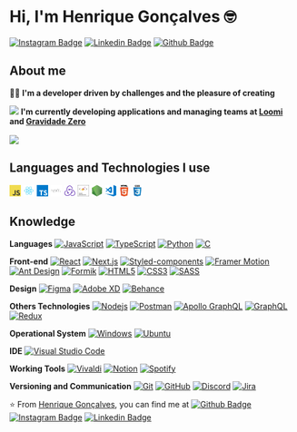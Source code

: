 # Hi, I'm Henrique Gonçalves 🤓

[![Instagram Badge](https://img.shields.io/badge/-Instagram-C13584?style=flat-square&labelColor=C13584&logo=instagram&logoColor=white)](https://www.instagram.com/henriiqueg_/)
[![Linkedin Badge](https://img.shields.io/badge/-LinkedIn-blue?style=flat-square&logo=Linkedin&logoColor=white)](https://www.linkedin.com/in/henriiqueg/)
[![Github Badge](https://img.shields.io/badge/-Github-000?style=flat-square&logo=Github&logoColor=white)](https://github.com/henriiqueg)

## About me

👨‍💻 <strong>I'm a developer driven by challenges and the pleasure of creating</strong>

<img height="22" src="https://avatars.githubusercontent.com/u/68288528?s=200&v=4">  **I'm currently developing applications and managing teams at [Loomi](https://github.com/loomi) and [Gravidade Zero](https://gravidadezero.space)** 

<img align='center' src="https://github-readme-stats.vercel.app/api?username=henriiqueg&show_icons=true">

## Languages and Technologies I use

<code><img height="20" src="https://raw.githubusercontent.com/github/explore/80688e429a7d4ef2fca1e82350fe8e3517d3494d/topics/javascript/javascript.png"></code>
<code><img height="20" src="https://raw.githubusercontent.com/github/explore/80688e429a7d4ef2fca1e82350fe8e3517d3494d/topics/react/react.png"></code>
<code><img height="20" src="https://raw.githubusercontent.com/github/explore/80688e429a7d4ef2fca1e82350fe8e3517d3494d/topics/typescript/typescript.png"></code>
<code><img height="20" src="https://raw.githubusercontent.com/github/explore/28b02bbc9ad9f7a503c43775aebeb515dc2da5fc/topics/nextjs/nextjs.png"></code>
<code><img height="20" src="https://raw.githubusercontent.com/github/explore/80688e429a7d4ef2fca1e82350fe8e3517d3494d/topics/redux/redux.png"></code>
<code><img height="20" src="https://raw.githubusercontent.com/github/explore/80688e429a7d4ef2fca1e82350fe8e3517d3494d/topics/styled-components/styled-components.png"></code>
<code><img height="20" src="https://raw.githubusercontent.com/github/explore/80688e429a7d4ef2fca1e82350fe8e3517d3494d/topics/nodejs/nodejs.png"></code>
<code><img height="20" src="https://raw.githubusercontent.com/github/explore/80688e429a7d4ef2fca1e82350fe8e3517d3494d/topics/visual-studio-code/visual-studio-code.png"></code>
<code><img height="20" src="https://raw.githubusercontent.com/github/explore/80688e429a7d4ef2fca1e82350fe8e3517d3494d/topics/html/html.png"></code>
<code><img height="20" src="https://raw.githubusercontent.com/github/explore/80688e429a7d4ef2fca1e82350fe8e3517d3494d/topics/css/css.png"></code>

## Knowledge

**Languages**
[![JavaScript](https://img.shields.io/badge/-JavaScript-black?style=flat-square&logo=javascript)](https://github.com/henriiqueg/)
[![TypeScript](https://img.shields.io/badge/-TypeScript-007ACC?style=flat-square&logo=typescript&logoColor=white)](https://github.com/henriiqueg/)
[![Python](https://img.shields.io/badge/-Python-3776AB?style=flat-square&logo=Python&logoColor=yellow)](https://github.com/henriiqueg/)
[![C](https://img.shields.io/badge/-A8B9CC?style=flat-square&logo=c&logoColor=white)](https://github.com/henriiqueg/)

**Front-end**
[![React](https://img.shields.io/badge/-React-black?style=flat-square&logo=react)](https://github.com/henriiqueg/)
[![Next.js](https://img.shields.io/badge/-Next.js-black?style=flat-square&logo=next.js)](https://github.com/henriiqueg/)
[![Styled-components](https://img.shields.io/badge/-Styled%20Components-pink?style=flat-square&logo=styled-components)](https://github.com/henriiqueg/)
[![Framer Motion](https://img.shields.io/badge/-Framer-blue?style=flat-square&logo=framer)](https://github.com/henriiqueg/)
[![Ant Design](https://img.shields.io/badge/-Ant%20Design-white?style=flat-square&logo=ant%20design&logoColor=blue)](https://github.com/henriiqueg/)
[![Formik](https://img.shields.io/badge/-Formik-blue?style=flat-square&logo=formik)](https://github.com/henriiqueg/)
[![HTML5](https://img.shields.io/badge/-HTML5-E34F26?style=flat-square&logo=html5&logoColor=white)](https://github.com/henriiqueg/)
[![CSS3](https://img.shields.io/badge/-CSS3-1572B6?style=flat-square&logo=css3)](https://github.com/henriiqueg/)
[![SASS](https://img.shields.io/badge/-SASS-ed9ac2?style=flat-square&logo=sass)](https://github.com/henriiqueg/)

**Design**
[![Figma](https://img.shields.io/badge/-Figma-ffbaba?style=flat-square&logo=figma)](https://github.com/henriiqueg/)
[![Adobe XD](https://img.shields.io/badge/-Adobe%20XD-pink?style=flat-square&logo=adobe%20xd)](https://github.com/henriiqueg/)
[![Behance](https://img.shields.io/badge/-Behance-blue?style=flat-square&logo=behance)](https://github.com/henriiqueg/)

**Others Technologies**
[![Nodejs](https://img.shields.io/badge/-Nodejs-black?style=flat-square&logo=Node.js)](https://github.com/henriiqueg/)
[![Postman](https://img.shields.io/badge/-Postman-orange?style=flat-square&logo=postman&logoColor=white)](https://github.com/henriiqueg/)
[![Apollo GraphQL](https://img.shields.io/badge/-Apollo%20GraphQL-311C87?style=flat-square&logo=apollo-graphql)](https://github.com/henriiqueg/)
[![GraphQL](https://img.shields.io/badge/-GraphQL-E10098?style=flat-square&logo=graphql)](https://github.com/henriiqueg/)
[![Redux](https://img.shields.io/badge/-Redux-764ABC?style=flat-square&logo=redux)](https://github.com/henriiqueg/)

**Operational System**
[![Windows](https://img.shields.io/badge/-Windows-0078D6?style=flat-square&logo=Windows)](https://github.com/henriiqueg/)
[![Ubuntu](https://img.shields.io/badge/-Ubuntu-0078D6?style=flat-square&logo=Ubuntu)](https://github.com/henriiqueg/)

**IDE**
[![Visual Studio Code](https://img.shields.io/badge/-Visual%20Studio%20Code-007ACC?style=flat-square&logo=VisualStudioCode)](https://github.com/henriiqueg/)

**Working Tools**
[![Vivaldi](https://img.shields.io/badge/-Vivaldi-black?style=flat-square&logo=vivaldi)](https://github.com/henriiqueg/)
[![Notion](https://img.shields.io/badge/-Notion-white?style=flat-square&logo=notion&logoColor=black)](https://github.com/henriiqueg/)
[![Spotify](https://img.shields.io/badge/-Spotify-black?style=flat-square&logo=spotify)](https://github.com/henriiqueg/)

**Versioning and Communication**
[![Git](https://img.shields.io/badge/-Git-black?style=flat-square&logo=git)](https://github.com/henriiqueg/)
[![GitHub](https://img.shields.io/badge/-GitHub-181717?style=flat-square&logo=github)](https://github.com/henriiqueg/)
[![Discord](https://img.shields.io/badge/-Discord-000000?style=flat-square&logo=Discord)](https://github.com/henriiqueg/)
[![Jira](https://img.shields.io/badge/-Jira-0052CC?style=flat-square&logo=Jira)](https://github.com/henriiqueg/)

⭐️ From [Henrique Gonçalves](https://github.com/henriiqueg), you can find me at [![Github Badge](https://img.shields.io/badge/-Github-000?style=flat-square&logo=Github&logoColor=white)](https://github.com/henriiqueg) [![Instagram Badge](https://img.shields.io/badge/-Instagram-C13584?style=flat-square&labelColor=C13584&logo=instagram&logoColor=white)](https://www.instagram.com/henriiqueg_/) [![Linkedin Badge](https://img.shields.io/badge/-LinkedIn-blue?style=flat-square&logo=Linkedin&logoColor=white)](https://www.linkedin.com/in/henriiqueg/)
